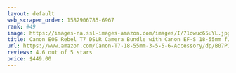```yaml
---
layout: default 
﻿web_scraper_order: 1582906785-6967
rank: #49
image: https://images-na.ssl-images-amazon.com/images/I/71owuc65uYL.jpg
title: Canon EOS Rebel T7 DSLR Camera Bundle with Canon EF-S 18-55mm f/3.5-5.6 is II Lens + 2pc…
url: https://www.amazon.com/Canon-T7-18-55mm-3-5-5-6-Accessory/dp/B07P15K8Q7/ref=zg_mw_photo_49?_encoding=UTF8&psc=1&refRID=C6DA0XF7JAQBJB1KF3C0
reviews: 4.6 out of 5 stars
price: $449.00 
---
```

